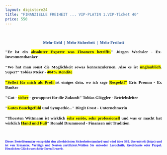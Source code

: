 ```yaml
---
layout: digistore24
title: "FINANZIELLE FREIHEIT ... VIP-PLATIN 1.VIP-Ticket 40"
price: 550
---
```

<p style="text-align:center;">&#xA0;</p>
<p style="text-align:center;"><span style="font-size:small;"><strong><span style="color:#18468b;font-family:Verdana, &apos;sans-serif&apos;;">Mehr Geld&#xA0; |&#xA0; Mehr Sicherheit&#xA0; |&#xA0; Mehr Freiheit</span></strong></span></p>
<p class="MsoNormal" style="margin:0cm 0cm 0pt;line-height:normal;text-align:justify;"><span style="font-family:Calibri;"><strong><span style="font-size:10pt;">&quot;Er ist ein <span style="background-color:#ffff00;">absoluter Experte was Finanzen betrifft.</span>&quot; J&#xFC;rgen Wechsler - Ex-Investmentbanker &#xA0;</span></strong></span></p>
<p class="MsoNormal" style="margin:0cm 0cm 0pt;line-height:normal;text-align:justify;">&#xA0;</p>
<p class="MsoNormal" style="margin:0cm 0cm 0pt;line-height:normal;text-align:justify;"><span style="font-family:Calibri;"><strong><span style="font-size:10pt;">&quot;Wo hat man sonst die M&#xF6;glichkeit sowas kennenzulernen. Also es ist <span style="background-color:#ffff00;">unglaublich</span>. Super!&quot; Tobias Meier - <span style="background-color:#ffff00;">404% Rendite <br></span></span></strong></span></p>
<p class="MsoNormal" style="margin:0cm 0cm 0pt;line-height:normal;text-align:justify;">&#xA0;</p>
<p class="MsoNormal" style="margin:0cm 0cm 0pt;line-height:normal;text-align:justify;"><span style="font-family:Calibri;"><strong><span style="font-size:10pt;"><span style="background-color:#ffff00;">&quot;Selbst f&#xFC;r mich als Profi </span>ist einiges drin, wo ich sage<span style="background-color:#ffffff;"> <span style="background-color:#ffff00;">Respekt!&quot;</span></span> Eric Promm - Ex Banker</span></strong></span></p>
<p class="MsoNormal" style="margin:0cm 0cm 0pt;line-height:normal;text-align:justify;">&#xA0;</p>
<p class="MsoNormal" style="margin:0cm 0cm 0pt;line-height:normal;text-align:justify;"><span style="font-family:Calibri;"><strong><span style="font-size:10pt;">&quot;Gut - <span style="background-color:#ffff00;">sicher</span> - gewappnet f&#xFC;r die Zukunft&quot; Tobias Gl&#xF6;ggler - Betriebsleiter</span></strong></span></p>
<p class="MsoNormal" style="margin:0cm 0cm 0pt;line-height:normal;text-align:justify;">&#xA0;</p>
<p class="MsoNormal" style="margin:0cm 0cm 0pt;line-height:normal;text-align:justify;"><span style="font-family:Calibri;"><strong><span style="font-size:10pt;">&quot;<span style="background-color:#ffff00;">Gutes Bauchgef&#xFC;hl</span> und Sympathie...&quot; Birgit Frost - Unternehmerin</span></strong></span></p>
<p class="MsoNormal" style="margin:0cm 0cm 0pt;line-height:normal;text-align:justify;">&#xA0;</p>
<p class="MsoNormal" style="margin:0cm 0cm 0pt;line-height:normal;text-align:justify;"><span style="font-family:Calibri;"><strong><span style="font-size:10pt;">&quot;Thorsten Wittmann ist wirklich <span style="background-color:#ffff00;">sehr seri&#xF6;s, sehr professionell</span> und was er macht hat wirklich <span style="background-color:#ffff00;">Hand und Fu&#xDF;</span>&quot; Ronald Drummond - Finanzen mit Tradition</span></strong></span></p>
<p>&#xA0;</p>
<p style="text-align:justify;"><strong><span style="color:#1410ee;line-height:115%;font-family:Verdana, &apos;sans-serif&apos;;font-size:7.5pt;">Dieses Bestellformular entspricht den allerh&#xF6;chsten Sicherheitsstandard und wird &#xFC;ber SSL &#xFC;bermittelt (https) und ist von Symantec, VeriSign und Norton zertifiziert.W&#xE4;hlen Sie entweder Lastschrift, Kreditkarte oder Paypal. Herzlichen Gl&#xFC;ckwunsch f&#xFC;r Ihren Erwerb.</span></strong></p>